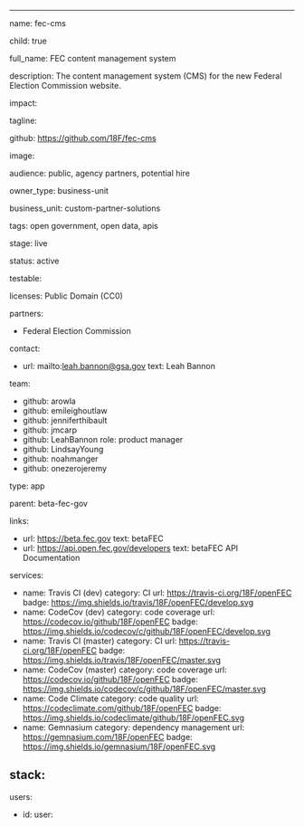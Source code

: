 ---

name: fec-cms

child: true

full_name: FEC content management system

description: The content management system (CMS) for the new Federal Election Commission website.

impact:

tagline:

github: https://github.com/18F/fec-cms

image:

audience: public, agency partners, potential hire

owner_type: business-unit

business_unit: custom-partner-solutions

tags: open government, open data, apis

stage: live

status: active

testable:

licenses: Public Domain (CC0)

partners:
- Federal Election Commission

contact:
- url: mailto:leah.bannon@gsa.gov
  text: Leah Bannon

team:
- github: arowla
- github: emileighoutlaw
- github: jenniferthibault
- github: jmcarp
- github: LeahBannon
  role: product manager
- github: LindsayYoung
- github: noahmanger
- github: onezerojeremy

type: app

parent: beta-fec-gov

links:
- url: https://beta.fec.gov
  text: betaFEC
- url: https://api.open.fec.gov/developers
  text: betaFEC API Documentation

services:
- name: Travis CI (dev)
  category: CI
  url: https://travis-ci.org/18F/openFEC
  badge: https://img.shields.io/travis/18F/openFEC/develop.svg
- name: CodeCov (dev)
  category: code coverage
  url: https://codecov.io/github/18F/openFEC
  badge: https://img.shields.io/codecov/c/github/18F/openFEC/develop.svg
- name: Travis CI (master)
  category: CI
  url: https://travis-ci.org/18F/openFEC
  badge: https://img.shields.io/travis/18F/openFEC/master.svg
- name: CodeCov (master)
  category: code coverage
  url: https://codecov.io/github/18F/openFEC
  badge: https://img.shields.io/codecov/c/github/18F/openFEC/master.svg
- name: Code Climate
  category: code quality
  url: https://codeclimate.com/github/18F/openFEC
  badge: https://img.shields.io/codeclimate/github/18F/openFEC.svg
- name: Gemnasium
  category: dependency management
  url: https://gemnasium.com/18F/openFEC
  badge: https://img.shields.io/gemnasium/18F/openFEC.svg


stack:
-

users:
- id:
  user:
